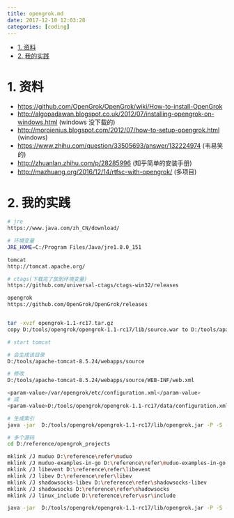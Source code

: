 ```yaml
---
title: opengrok.md
date: 2017-12-10 12:03:28
categories: [coding]
---
```




<!-- TOC -->

- [1. 资料](#1-资料)
- [2. 我的实践](#2-我的实践)

<!-- /TOC -->



<a id="markdown-1-资料" name="1-资料"></a>
# 1. 资料

* https://github.com/OpenGrok/OpenGrok/wiki/How-to-install-OpenGrok
* http://algopadawan.blogspot.co.uk/2012/07/installing-opengrok-on-windows.html (windows 没下载的) 
* http://moroienius.blogspot.com/2012/07/how-to-setup-opengrok.html (windows)
* https://www.zhihu.com/question/33505693/answer/132224974 (韦易笑的)
* http://zhuanlan.zhihu.com/p/28285996 (知乎简单的安装手册)
* http://mazhuang.org/2016/12/14/rtfsc-with-opengrok/ (多项目)


<a id="markdown-2-我的实践" name="2-我的实践"></a>
# 2. 我的实践

```bash
# jre
https://www.java.com/zh_CN/download/

# 环境变量
JRE_HOME=C:/Program Files/Java/jre1.8.0_151

tomcat
http://tomcat.apache.org/

# ctags(下载完了放到环境变量)
https://github.com/universal-ctags/ctags-win32/releases

opengrok
https://github.com/OpenGrok/OpenGrok/releases


tar -xvzf opengrok-1.1-rc17.tar.gz
copy D:/tools/opengrok/opengrok-1.1-rc17/lib/source.war to D:/tools/apache-tomcat-8.5.24/webapps

# start tomcat 

# 会生成该目录
D:/tools/apache-tomcat-8.5.24/webapps/source

# 修改
D:/tools/apache-tomcat-8.5.24/webapps/source/WEB-INF/web.xml

<param-value>/var/opengrok/etc/configuration.xml</param-value>
# 成
<param-value>D:/tools/opengrok/opengrok-1.1-rc17/data/configuration.xml</param-value>

# 生成索引
java -jar  D:/tools/opengrok/opengrok-1.1-rc17/lib/opengrok.jar -P -S -v -s D:/reference/refer/muduo -d D:/tools/opengrok/opengrok-1.1-rc17/data -W D:/tools/opengrok/opengrok-1.1-rc17/data/configuration.xml

# 多个源码
cd D:/reference/opengrok_projects

mklink /J muduo D:\reference\refer\muduo
mklink /J muduo-examples-in-go D:\reference\refer\muduo-examples-in-go
mklink /J libevent D:\reference\refer\libevent
mklink /J libev D:\reference\refer\libev
mklink /J shadowsocks-libev D:\reference\refer\shadowsocks-libev
mklink /J shadowsocks D:\reference\refer\shadowsocks
mklink /J linux_include D:\reference\refer\usr\include

java -jar  D:/tools/opengrok/opengrok-1.1-rc17/lib/opengrok.jar -P -S -v -s D:/reference/opengrok_projects -d D:/tools/opengrok/opengrok-1.1-rc17/data -W D:/tools/opengrok/opengrok-1.1-rc17/data/configuration.xml
```